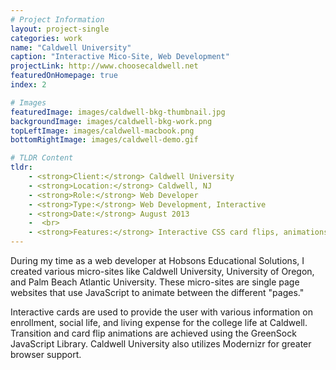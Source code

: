 ```yaml
---
# Project Information
layout: project-single
categories: work
name: "Caldwell University"
caption: "Interactive Mico-Site, Web Development"
projectLink: http://www.choosecaldwell.net
featuredOnHomepage: true
index: 2

# Images
featuredImage: images/caldwell-bkg-thumbnail.jpg
backgroundImage: images/caldwell-bkg-work.png
topLeftImage: images/caldwell-macbook.png
bottomRightImage: images/caldwell-demo.gif

# TLDR Content
tldr:
    - <strong>Client:</strong> Caldwell University
    - <strong>Location:</strong> Caldwell, NJ
    - <strong>Role:</strong> Web Developer
    - <strong>Type:</strong> Web Development, Interactive
    - <strong>Date:</strong> August 2013
    -  <br>
    - <strong>Features:</strong> Interactive CSS card flips, animations with GreenSock Library.
---
```

During my time as a web developer at Hobsons Educational Solutions, I created various micro-sites like Caldwell University, University of Oregon, and Palm Beach Atlantic University. These micro-sites are single page websites that use JavaScript to animate between the different "pages."

Interactive cards are used to provide the user with various information on enrollment, social life, and living expense for the college life at Caldwell. Transition and card flip animations are achieved using the GreenSock JavaScript Library. Caldwell University also utilizes Modernizr for greater browser support.
